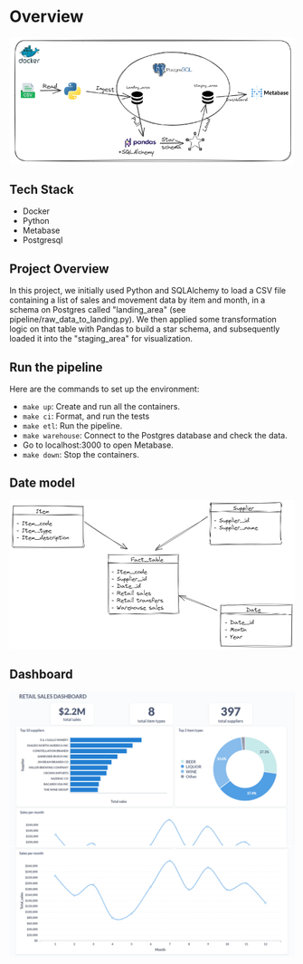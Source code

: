 # Overview
![Architecture](assets/architecture.PNG)

## Tech Stack 
* Docker
* Python
* Metabase
* Postgresql


## Project Overview 
In this project, we initially used Python and SQLAlchemy to load a CSV file containing a list of sales and movement data by item and month, in a schema on Postgres called "landing_area" (see pipeline/raw_data_to_landing.py). We then applied some transformation logic on that table with Pandas to build a star schema, and subsequently loaded it into the "staging_area" for visualization.

## Run the pipeline
Here are the commands to set up the environment:
* `make up`: Create and run all the containers.
* `make ci`: Format, and run the tests
* `make etl`: Run the pipeline.
* `make warehouse`: Connect to the Postgres database and check the data.
* Go to localhost:3000 to open Metabase.
* `make down`: Stop the containers.

## Date model
![data_model.png](assets/data_model.png)

## Dashboard
![dashboard1.PNG](assets/metabase_dashboard_1.PNG)
![dashboard2.PNG](assets/metabase_dashboard_2.PNG)